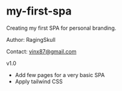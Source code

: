 # my-first-spa
Creating my first SPA for personal branding.

Author:
RagingSkull

Contact:
vinx87@gmail.com

v1.0
- Add few pages for a very basic SPA
- Apply tailwind CSS